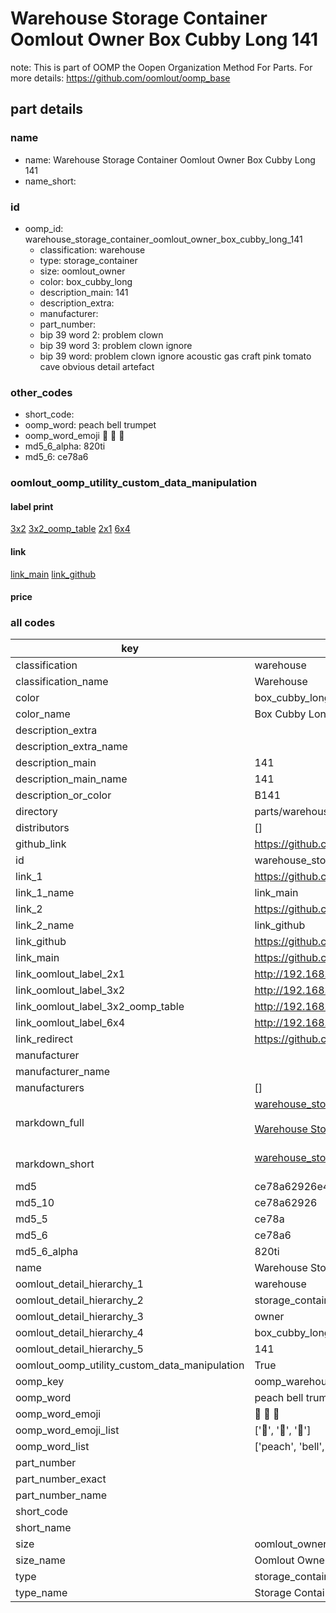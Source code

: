 # Warehouse Storage Container Oomlout Owner Box Cubby Long 141  

note: This is part of OOMP the Oopen Organization Method For Parts. For more details: https://github.com/oomlout/oomp_base

##  part details
  







### name
* name: Warehouse Storage Container Oomlout Owner Box Cubby Long 141
* name_short: 
### id
* oomp_id: warehouse_storage_container_oomlout_owner_box_cubby_long_141
  * classification: warehouse
  * type: storage_container
  * size: oomlout_owner
  * color: box_cubby_long
  * description_main: 141
  * description_extra: 
  * manufacturer: 
  * part_number: 
  * bip 39 word 2: problem clown
  * bip 39 word 3: problem clown ignore
  * bip 39 word: problem clown ignore acoustic gas craft pink tomato cave obvious detail artefact

### other_codes
* short_code: 
* oomp_word: peach bell trumpet
* oomp_word_emoji :peach: :bell: :trumpet:
* md5_6_alpha: 820ti
* md5_6: ce78a6






### oomlout_oomp_utility_custom_data_manipulation
#### label print
[3x2](http://192.168.1.245:1112/?label=oomp%20820ti)
[3x2_oomp_table](http://192.168.1.108:1112/?label=oomp%20820ti)
[2x1](http://192.168.1.242:1112/?label=oomp%20820ti)
[6x4](http://192.168.1.55:1112/?label=oomp%20820ti)    

#### link

[link_main](https://github.com/oomlout/oomlout_oomp_version_1_messy/tree/main/parts/warehouse_storage_container_oomlout_owner_box_cubby_long_141) [link_github](https://github.com/oomlout/oomlout_oomp_version_1_messy/tree/main/parts/warehouse_storage_container_oomlout_owner_box_cubby_long_141)                             

#### price







### all codes 
| key | value |  
| --- | --- |  
| classification | warehouse |  
| classification_name | Warehouse |  
| color | box_cubby_long |  
| color_name | Box Cubby Long |  
| description_extra |  |  
| description_extra_name |  |  
| description_main | 141 |  
| description_main_name | 141 |  
| description_or_color | B141 |  
| directory | parts/warehouse_storage_container_oomlout_owner_box_cubby_long_141 |  
| distributors | [] |  
| github_link | https://github.com/oomlout/oomlout_oomp_part_src/tree/main/parts/warehouse_storage_container_oomlout_owner_box_cubby_long_141 |  
| id | warehouse_storage_container_oomlout_owner_box_cubby_long_141 |  
| link_1 | https://github.com/oomlout/oomlout_oomp_version_1_messy/tree/main/parts/warehouse_storage_container_oomlout_owner_box_cubby_long_141 |  
| link_1_name | link_main |  
| link_2 | https://github.com/oomlout/oomlout_oomp_version_1_messy/tree/main/parts/warehouse_storage_container_oomlout_owner_box_cubby_long_141 |  
| link_2_name | link_github |  
| link_github | https://github.com/oomlout/oomlout_oomp_version_1_messy/tree/main/parts/warehouse_storage_container_oomlout_owner_box_cubby_long_141 |  
| link_main | https://github.com/oomlout/oomlout_oomp_version_1_messy/tree/main/parts/warehouse_storage_container_oomlout_owner_box_cubby_long_141 |  
| link_oomlout_label_2x1 | http://192.168.1.242:1112/?label=oomp%20820ti |  
| link_oomlout_label_3x2 | http://192.168.1.245:1112/?label=oomp%20820ti |  
| link_oomlout_label_3x2_oomp_table | http://192.168.1.108:1112/?label=oomp%20820ti |  
| link_oomlout_label_6x4 | http://192.168.1.55:1112/?label=oomp%20820ti |  
| link_redirect | https://github.com/oomlout/oomlout_oomp_version_1_messy/tree/main/parts/warehouse_storage_container_oomlout_owner_box_cubby_long_141 |  
| manufacturer |  |  
| manufacturer_name |  |  
| manufacturers | [] |  
| markdown_full | [warehouse_storage_container_oomlout_owner_box_cubby_long_141](none)<br>[](none)<br>[Warehouse Storage Container Oomlout Owner Box Cubby Long 141](none)<br><br> |  
| markdown_short | [warehouse_storage_container_oomlout_owner_box_cubby_long_141](none)<br><br> |  
| md5 | ce78a62926e414a0c8300020e18b055b |  
| md5_10 | ce78a62926 |  
| md5_5 | ce78a |  
| md5_6 | ce78a6 |  
| md5_6_alpha | 820ti |  
| name | Warehouse Storage Container Oomlout Owner Box Cubby Long 141 |  
| oomlout_detail_hierarchy_1 | warehouse |  
| oomlout_detail_hierarchy_2 | storage_container |  
| oomlout_detail_hierarchy_3 | owner |  
| oomlout_detail_hierarchy_4 | box_cubby_long |  
| oomlout_detail_hierarchy_5 | 141 |  
| oomlout_oomp_utility_custom_data_manipulation | True |  
| oomp_key | oomp_warehouse_storage_container_oomlout_owner_box_cubby_long_141 |  
| oomp_word | peach bell trumpet |  
| oomp_word_emoji | :peach: :bell: :trumpet: |  
| oomp_word_emoji_list | [':peach:', ':bell:', ':trumpet:'] |  
| oomp_word_list | ['peach', 'bell', 'trumpet'] |  
| part_number |  |  
| part_number_exact |  |  
| part_number_name |  |  
| short_code |  |  
| short_name |  |  
| size | oomlout_owner |  
| size_name | Oomlout Owner |  
| type | storage_container |  
| type_name | Storage Container |  

